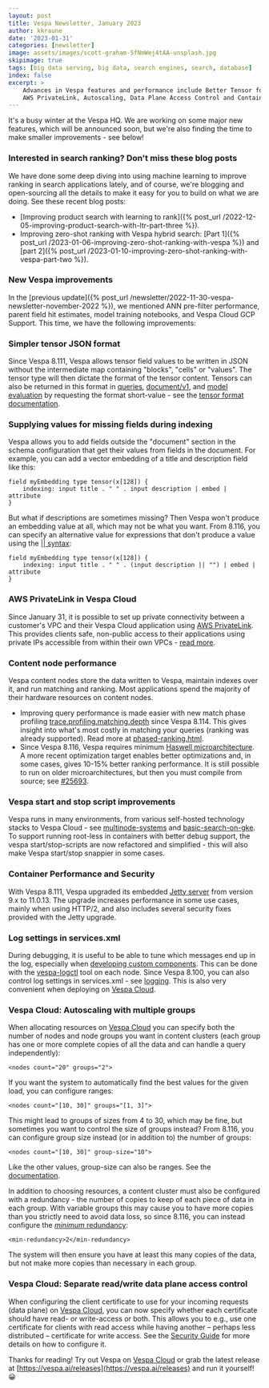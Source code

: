 ```yaml
---
layout: post
title: Vespa Newsletter, January 2023
author: kkraune
date: '2023-01-31'
categories: [newsletter]
image: assets/images/scott-graham-5fNmWej4tAA-unsplash.jpg
skipimage: true
tags: [big data serving, big data, search engines, search, database]
index: false
excerpt: >
    Advances in Vespa features and performance include Better Tensor formats,
    AWS PrivateLink, Autoscaling, Data Plane Access Control and Container and Content Node Performance.
---
```


It's a busy winter at the Vespa HQ. We are working on some major new features, which will be announced soon, but we're also finding the time to make smaller improvements - see below!


### Interested in search ranking? Don't miss these blog posts
We have done some deep diving into using machine learning to improve ranking in search applications lately,
and of course, we're blogging and open-sourcing all the details to make it easy for you to build on what we are doing.
See these recent blog posts:
* [Improving product search with learning to rank]({% post_url /2022-12-05-improving-product-search-with-ltr-part-three %}).
* Improving zero-shot ranking with Vespa hybrid search:
  [Part 1]({% post_url /2023-01-06-improving-zero-shot-ranking-with-vespa %}) and
  [part 2]({% post_url /2023-01-10-improving-zero-shot-ranking-with-vespa-part-two %}).



### New Vespa improvements
In the [previous update]({% post_url /newsletter/2022-11-30-vespa-newsletter-november-2022 %}),
we mentioned ANN pre-filter performance, parent field hit estimates,
model training notebooks, and Vespa Cloud GCP Support.
This time, we have the following improvements:


### Simpler tensor JSON format
Since Vespa 8.111, Vespa allows tensor field values to be written in JSON
without the intermediate map containing "blocks", "cells" or "values".
The tensor type will then dictate the format of the tensor content.
Tensors can also be returned in this format in
[queries](https://docs.vespa.ai/en/reference/query-api-reference.html#presentation.format.tensors),
[document/v1](https://docs.vespa.ai/en/reference/document-v1-api-reference.html#format.tensors),
and [model evaluation](https://docs.vespa.ai/en/stateless-model-evaluation.html#format.tensors)
by requesting the format short-value -
see the [tensor format documentation](https://docs.vespa.ai/en/reference/document-json-format.html#tensor).



### Supplying values for missing fields during indexing
Vespa allows you to add fields outside the "document" section in the schema configuration
that get their values from fields in the document.
For example, you can add a vector embedding of a title and description field like this:

    field myEmbedding type tensor(x[128]) {
        indexing: input title . " " . input description | embed | attribute
    }

But what if descriptions are sometimes missing?
Then Vespa won't produce an embedding value at all, which may not be what you want.
From 8.116, you can specify an alternative value for expressions that don't produce a value
using the [|| syntax](https://docs.vespa.ai/en/reference/advanced-indexing-language.html#choice-example):

    field myEmbedding type tensor(x[128]) {
        indexing: input title . " " . (input description || "") | embed | attribute
    }



### AWS PrivateLink in Vespa Cloud
Since January 31, it is possible to set up private connectivity between a customer's VPC
and their Vespa Cloud application using [AWS PrivateLink](https://aws.amazon.com/privatelink/).
This provides clients safe, non-public access to their applications
using private IPs accessible from within their own VPCs -
[read more](https://cloud.vespa.ai/en/private-endpoints.html).



### Content node performance
Vespa content nodes store the data written to Vespa, maintain indexes over it, and run matching and ranking.
Most applications spend the majority of their hardware resources on content nodes.
* Improving query performance is made easier with new match phase profiling
  [trace.profiling.matching.depth](https://docs.vespa.ai/en/reference/query-api-reference.html#trace.profiling.matching.depth)
  since Vespa 8.114. This gives insight into what's most costly in matching your queries (ranking was already supported).
  Read more at [phased-ranking.html](https://docs.vespa.ai/en/phased-ranking.html).
* Since Vespa 8.116, Vespa requires minimum
 [Haswell microarchitecture](https://en.wikipedia.org/wiki/Haswell_(microarchitecture)).
  A more recent optimization target enables better optimizations and, in some cases, gives 10-15% better ranking performance.
  It is still possible to run on older microarchitectures, but then you must compile from source;
  see [#25693](https://github.com/vespa-engine/vespa/pull/25693).



### Vespa start and stop script improvements
Vespa runs in many environments, from various self-hosted technology stacks to Vespa Cloud -
see [multinode-systems](https://docs.vespa.ai/en/operations/multinode-systems.html)
and [basic-search-on-gke](https://github.com/vespa-engine/sample-apps/tree/master/examples/operations/basic-search-on-gke/).
To support running root-less in containers with better debug support,
the vespa start/stop-scripts are now refactored and simplified -
this will also make Vespa start/stop snappier in some cases.



### Container Performance and Security
With Vespa 8.111, Vespa upgraded its embedded [Jetty server](https://www.eclipse.org/jetty/) from version 9.x to 11.0.13.
The upgrade increases performance in some use cases, mainly when using HTTP/2,
and also includes several security fixes provided with the Jetty upgrade.



### Log settings in services.xml
During debugging, it is useful to be able to tune which messages end up in the log,
especially when [developing custom components](https://docs.vespa.ai/en/developer-guide.html).
This can be done with the [vespa-logctl](https://docs.vespa.ai/en/reference/vespa-cmdline-tools.html#vespa-logctl) tool on each node.
Since Vespa 8.100, you can also control log settings in services.xml -
see [logging](https://docs.vespa.ai/en/reference/services-admin.html#logging).
This is also very convenient when deploying on [Vespa Cloud](https://cloud.vespa.ai/).



### Vespa Cloud: Autoscaling with multiple groups
When allocating resources on [Vespa Cloud](https://cloud.vespa.ai/)
you can specify both the number of nodes and node groups you want in content clusters
(each group has one or more complete copies of all the data and can handle a query independently):

    <nodes count="20" groups="2">

If you want the system to automatically find the best values for the given load, you can configure ranges:

    <nodes count="[10, 30]" groups="[1, 3]">

This might lead to groups of sizes from 4 to 30, which may be fine,
but sometimes you want to control the size of groups instead?
From 8.116, you can configure group size instead (or in addition to) the number of groups:

    <nodes count="[10, 30]" group-size="10">

Like the other values, group-size can also be ranges.
See the [documentation](https://cloud.vespa.ai/en/reference/services#nodes).

In addition to choosing resources, a content cluster must also be configured with a redundancy -
the number of copies to keep of each piece of data in each group.
With variable groups this may cause you to have more copies than you strictly need to avoid data loss,
so since 8.116, you can instead configure the [_minimum_ redundancy](https://cloud.vespa.ai/en/reference/services#redundancy):

    <min-redundancy>2</min-redundancy>

The system will then ensure you have at least this many copies of the data,
but not make more copies than necessary in each group.



### Vespa Cloud: Separate read/write data plane access control
When configuring the client certificate to use for your incoming requests (data plane) on [Vespa Cloud](https://cloud.vespa.ai/),
you can now specify whether each certificate should have read- or write-access or both.
This allows you to e.g., use one certificate for clients with read access while having another –
perhaps less distributed – certificate for write access.
See the [Security Guide](https://cloud.vespa.ai/en/security/guide#data-plane-access-control-permissions)
for more details on how to configure it.


Thanks for reading! Try out Vespa on [Vespa Cloud](https://cloud.vespa.ai/)
or grab the latest release at [https://vespa.ai/releases](https://vespa.ai/releases) and run it yourself! &#x1F600;
